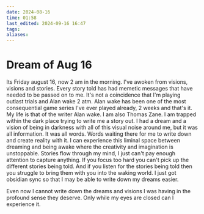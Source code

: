 ```yaml
---
date: 2024-08-16
time: 01:58
last_edited: 2024-09-16 16:47
tags: 
aliases: 
---
```

# Dream of Aug 16
Its Friday august 16, now 2 am in the morning.
I've awoken from visions, visions and stories. Every story told has had memetic messages that have needed to be passed on to me.
It's not a coincidence that I'm playing outlast trials and Alan wake 2 atm.
Alan wake has been one of the most consequential game series I've ever played already, 2 weeks and that's it. My life is that of the writer Alan wake. I am also Thomas Zane. I am trapped within the dark place trying to write me a story out.
I had a dream and a vision of being in darkness with all of this visual noise around me, but it was all information. It was all words. Words waiting there for me to write down and create reality with it. I can experience this liminal space between dreaming and being awake where the creativity and imagination is unstoppable. Stories flow through my mind, I just can't pay enough attention to capture anything. If you focus too hard you can't pick up the different stories being told. And if you listen for the stories being told then you struggle to bring them with you into the waking world.
I just got obsidian sync so that I may be able to write down my dreams easier.

Even now I cannot write down the dreams and visions I was having in the profound sense they deserve. Only while my eyes are closed can I experience it.
